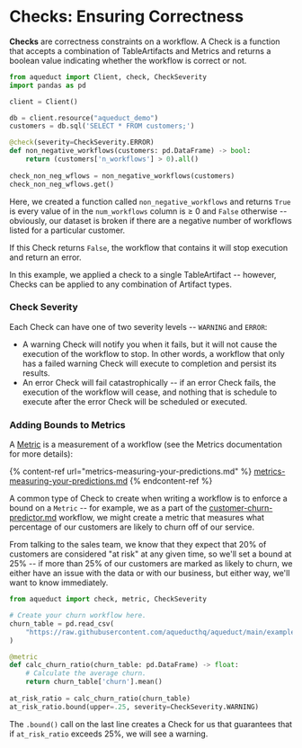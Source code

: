 # Checks: Ensuring Correctness

**Checks** are correctness constraints on a workflow. A Check is a function that accepts a combination of TableArtifacts and Metrics and returns a boolean value indicating whether the workflow is correct or not.

```python
from aqueduct import Client, check, CheckSeverity
import pandas as pd

client = Client() 

db = client.resource("aqueduct_demo")
customers = db.sql('SELECT * FROM customers;')

@check(severity=CheckSeverity.ERROR)
def non_negative_workflows(customers: pd.DataFrame) -> bool:
    return (customers['n_workflows'] > 0).all()
    
check_non_neg_wflows = non_negative_workflows(customers)
check_non_neg_wflows.get()
```

Here, we created a function called `non_negative_workflows` and returns `True` is every value of in the `num_workflows` column is ≥ 0 and `False` otherwise -- obviously, our dataset is broken if there are a negative number of workflows listed for a particular customer.

If this Check returns `False`, the workflow that contains it will stop execution and return an error.

In this example, we applied a check to a single TableArtifact -- however, Checks can be applied to any combination of Artifact types.

### Check Severity

Each Check can have one of two severity levels -- `WARNING` and `ERROR`:

* A warning Check will notify you when it fails, but it will not cause the execution of the workflow to stop. In other words, a workflow that only has a failed warning Check will execute to completion and persist its results.
* An error Check will fail catastrophically -- if an error Check fails, the execution of the workflow will cease, and nothing that is schedule to execute after the error Check will be scheduled or executed.

### Adding Bounds to Metrics

A [Metric](../metrics-and-checks.md) is a measurement of a workflow (see the Metrics documentation for more details):

{% content-ref url="metrics-measuring-your-predictions.md" %}
[metrics-measuring-your-predictions.md](metrics-measuring-your-predictions.md)
{% endcontent-ref %}

A common type of Check to create when writing a workflow is to enforce a bound on a `Metric` -- for example, we as a part of the [customer-churn-predictor.md](../example-workflows/customer-churn-predictor.md "mention") workflow, we might create a metric that measures what percentage of our customers are likely to churn off of our service.

From talking to the sales team, we know that they expect that 20% of customers are considered "at risk" at any given time, so we'll set a bound at 25% -- if more than 25% of our customers are marked as likely to churn, we either have an issue with the data or with our business, but either way, we'll want to know immediately.

```python
from aqueduct import check, metric, CheckSeverity

# Create your churn workflow here.
churn_table = pd.read_csv(
    "https://raw.githubusercontent.com/aqueducthq/aqueduct/main/examples/churn_prediction/data/churn_data.csv"
)

@metric
def calc_churn_ratio(churn_table: pd.DataFrame) -> float:
    # Calculate the average churn.
    return churn_table['churn'].mean()
    
at_risk_ratio = calc_churn_ratio(churn_table)
at_risk_ratio.bound(upper=.25, severity=CheckSeverity.WARNING)
```

The `.bound()` call on the last line creates a Check for us that guarantees that if `at_risk_ratio` exceeds 25%, we will see a warning.
